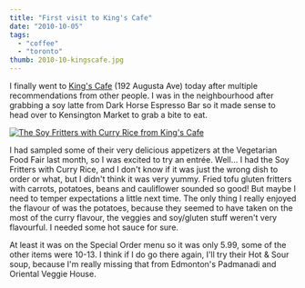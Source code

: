 ```yaml
---
title: "First visit to King's Cafe"
date: "2010-10-05"
tags:
  - "coffee"
  - "toronto"
thumb: 2010-10-kingscafe.jpg
---
```



I finally went to [King's Cafe](http://www.kingscafe.com/) (192 Augusta Ave) today after multiple recommendations from other people. I was in the neighbourhood after grabbing a soy latte from Dark Horse Espresso Bar so it made sense to head over to Kensington Market to grab a bite to eat.  

[![The Soy Fritters with Curry Rice from King's Cafe](images/5055793720_df8af97aee.jpg)](http://www.flickr.com/photos/prairiev/5055793720/ "The Soy Fritters with Curry Rice from King's Cafe by MeShellG, on Flickr")

I had sampled some of their very delicious appetizers at the Vegetarian Food Fair last month, so I was excited to try an entrée. Well... I had the Soy Fritters with Curry Rice, and I don't know if it was just the wrong dish to order or what, but I didn't think it was very yummy. Fried tofu gluten fritters with carrots, potatoes, beans and cauliflower sounded so good! But maybe I need to temper expectations a little next time. The only thing I really enjoyed the flavour of was the potatoes, because they seemed to have taken on the most of the curry flavour, the veggies and soy/gluten stuff weren't very flavourful. I needed some hot sauce for sure.  

At least it was on the Special Order menu so it was only 5.99, some of the other items were 10-13. I think if I do go there again, I'll try their Hot & Sour soup, because I'm really missing that from Edmonton's Padmanadi and Oriental Veggie House.
